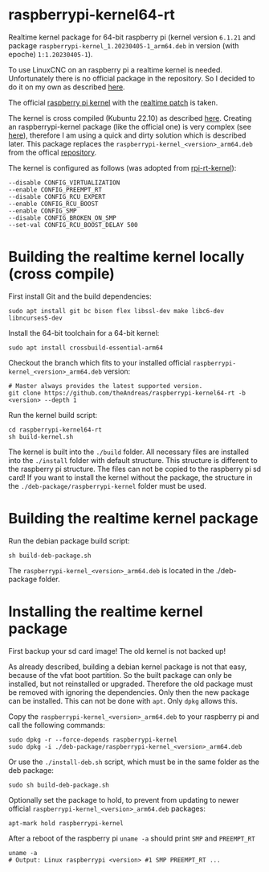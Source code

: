 # raspberrypi-kernel64-rt

Realtime kernel package for 64-bit raspberry pi (kernel version `6.1.21` and package `raspberrypi-kernel_1.20230405-1_arm64.deb` in version (with epoche) `1:1.20230405-1`).

To use LinuxCNC on an raspberry pi a realtime kernel is needed. Unfortunately there is no official package in the repository. So I decided to do it on my own as described [here](https://forum.linuxcnc.org/9-installing-linuxcnc/47662-installing-linuxcnc-2-9-on-raspberry-pi-4-with-preempt-rt-kernel).

The official [raspberry pi kernel](https://github.com/raspberrypi/linux.git) with the [realtime patch](https://mirrors.edge.kernel.org/pub/linux/kernel/projects/rt/) is taken.

The kernel is cross compiled (Kubuntu 22.10) as described [here](https://www.raspberrypi.com/documentation/computers/linux_kernel.html). Creating an raspberrypi-kernel package (like the official one) is very complex (see [here](https://raspberrypi.stackexchange.com/a/94827)), therefore I am using a quick and dirty solution which is described later. This package replaces the `raspberrypi-kernel_<version>_arm64.deb` from the offical [repository](https://archive.raspberrypi.org/debian/pool/main/r/raspberrypi-firmware).

The kernel is configured as follows (was adopted from [rpi-rt-kernel](https://github.com/remusmp/rpi-rt-kernel)):

```console
--disable CONFIG_VIRTUALIZATION
--enable CONFIG_PREEMPT_RT
--disable CONFIG_RCU_EXPERT
--enable CONFIG_RCU_BOOST
--enable CONFIG_SMP
--disable CONFIG_BROKEN_ON_SMP
--set-val CONFIG_RCU_BOOST_DELAY 500
```
# Building the realtime kernel locally (cross compile)

First install Git and the build dependencies:

```console
sudo apt install git bc bison flex libssl-dev make libc6-dev libncurses5-dev
```

Install the 64-bit toolchain for a 64-bit kernel:

```console
sudo apt install crossbuild-essential-arm64
```

Checkout the branch which fits to your installed official `raspberrypi-kernel_<version>_arm64.deb` version:

```console
# Master always provides the latest supported version.
git clone https://github.com/theAndreas/raspberrypi-kernel64-rt -b <version> --depth 1
```

Run the kernel build script:

```console
cd raspberrypi-kernel64-rt
sh build-kernel.sh
```

The kernel is built into the `./build` folder. All necessary files are installed into the `./install` folder with default structure. This structure is different to the raspberry pi structure. The files can not be copied to the raspberry pi sd card! If you want to install the kernel without the package, the structure in the `./deb-package/raspberrypi-kernel` folder must be used.

# Building the realtime kernel package

Run the debian package build script:

```console
sh build-deb-package.sh
```

The `raspberrypi-kernel_<version>_arm64.deb` is located in the ./deb-package folder.

# Installing the realtime kernel package

First backup your sd card image! The old kernel is not backed up!

As already described, building a debian kernel package is not that easy, because of the vfat boot partition. So the built package can only be installed, but not reinstalled or upgraded. Therefore the old package must be removed with ignoring the dependencies. Only then the new package can be installed. This can not be done with `apt`. Only `dpkg` allows this.

Copy the `raspberrypi-kernel_<version>_arm64.deb` to your raspberry pi and call the following commands:

```console
sudo dpkg -r --force-depends raspberrypi-kernel
sudo dpkg -i ./deb-package/raspberrypi-kernel_<version>_arm64.deb
```

Or use the `./install-deb.sh` script, which must be in the same folder as the deb package:

```console
sudo sh build-deb-package.sh
```

Optionally set the package to hold, to prevent from updating to newer official `raspberrypi-kernel_<version>_arm64.deb` packages:

```console
apt-mark hold raspberrypi-kernel
```
After a reboot of the raspberry pi `uname -a` should print `SMP` and `PREEMPT_RT`

```console
uname -a
# Output: Linux raspberrypi <version> #1 SMP PREEMPT_RT ...
```
